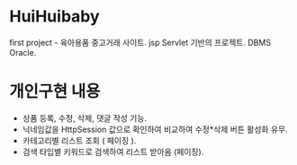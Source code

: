 # HuiHuibaby
first project - 육아용품 중고거래 사이트. 
jsp Servlet 기반의 프로젝트.
DBMS  Oracle.

# 개인구현 내용
- 상품 등록, 수정, 삭제, 댓글 작성 기능.
- 닉네임값을 HttpSession 값으로 확인하여 비교하여 수정*삭제 버튼 활성화 유무.
- 카테고리별 리스트 조회 ( 페이징 ).
- 검색 타입별 키워드로 검색하여 리스트 받아옴 (페이징).

